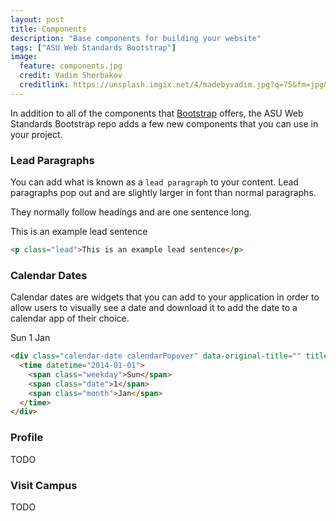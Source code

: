 ```yaml
---
layout: post
title: Components
description: "Base components for building your website"
tags: ["ASU Web Standards Bootstrap"]
image:
  feature: components.jpg
  credit: Vadim Sherbakov
  creditlink: https://unsplash.imgix.net/4/madebyvadim.jpg?q=75&fm=jpg&s=fe3525c767180ee0355028065cba9e01
---
```


In addition to all of the components that [Bootstrap](http://getbootstrap.com/) offers, the ASU Web Standards Bootstrap repo adds a few new components that you can use in your project.

<!--break-->

### Lead Paragraphs

You can add what is known as a `lead paragraph` to your content.  Lead paragraphs pop out and are slightly larger in font than normal paragraphs.

They normally follow headings and are one sentence long.

<p class="lead">This is an example lead sentence</p>

```html
<p class="lead">This is an example lead sentence</p>
```

<!--break-->

### Calendar Dates

Calendar dates are widgets that you can add to your application in order to allow users to visually see a date and download it to add the date to a calendar app of their choice.

<div class="calendar-date calendarPopover" data-original-title="" title="">
  <time datetime="2014-01-01">
    <span class="weekday">Sun</span>
    <span class="date">1</span>
    <span class="month">Jan</span>
  </time>
</div>

```html
<div class="calendar-date calendarPopover" data-original-title="" title="">
  <time datetime="2014-01-01">
    <span class="weekday">Sun</span>
    <span class="date">1</span>
    <span class="month">Jan</span>
  </time>
</div>
```

<!--break-->

### Profile

TODO

<!--break-->

### Visit Campus

TODO


